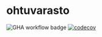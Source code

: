 # ohtuvarasto

![GHA workflow badge](https://github.com/jnnhan/ohtuvarasto/workflows/CI/badge.svg)
[![codecov](https://codecov.io/gh/jnnhan/ohtuvarasto/graph/badge.svg?token=5W3EU3VYJU)](https://codecov.io/gh/jnnhan/ohtuvarasto)
